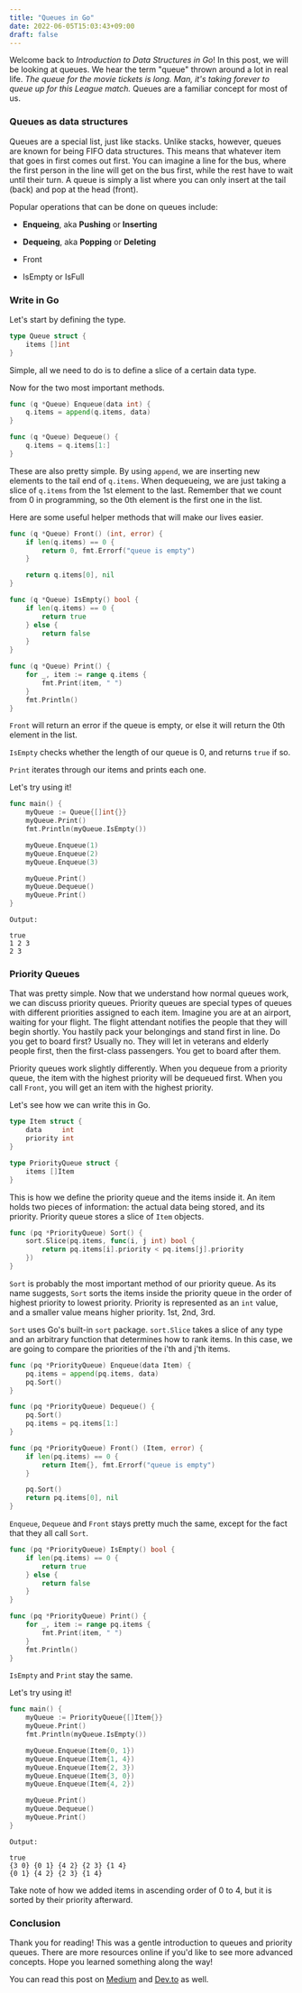 ```yaml
---
title: "Queues in Go"
date: 2022-06-05T15:03:43+09:00
draft: false
---
```


Welcome back to *Introduction to Data Structures in Go*! In this post, we will be looking at queues. We hear the term "queue" thrown around a lot in real life. *The queue for the movie tickets is long.* *Man, it's taking forever to queue up for this League match.* Queues are a familiar concept for most of us.

### Queues as data structures

Queues are a special list, just like stacks. Unlike stacks, however, queues are known for being FIFO data structures. This means that whatever item that goes in first comes out first. You can imagine a line for the bus, where the first person in the line will get on the bus first, while the rest have to wait until their turn. A queue is simply a list where you can only insert at the tail (back) and pop at the head (front).

Popular operations that can be done on queues include:

- **Enqueing**, aka **Pushing** or **Inserting**

- **Dequeing**, aka **Popping** or **Deleting**

- Front

- IsEmpty or IsFull

### Write in Go

Let's start by defining the type.

```go
type Queue struct {
    items []int
}
```

Simple, all we need to do is to define a slice of a certain data type.

Now for the two most important methods.

```go
func (q *Queue) Enqueue(data int) {
    q.items = append(q.items, data)
}

func (q *Queue) Dequeue() {
    q.items = q.items[1:]
}
```

These are also pretty simple. By using `append`, we are inserting new elements to the tail end of `q.items`. When dequeueing, we are just taking a slice of `q.items` from the 1st element to the last. Remember that we count from 0 in programming, so the 0th element is the first one in the list.

Here are some useful helper methods that will make our lives easier.

```go
func (q *Queue) Front() (int, error) {
    if len(q.items) == 0 {
        return 0, fmt.Errorf("queue is empty")
    }

    return q.items[0], nil
}

func (q *Queue) IsEmpty() bool {
    if len(q.items) == 0 {
        return true
    } else {
        return false
    }
}

func (q *Queue) Print() {
    for _, item := range q.items {
        fmt.Print(item, " ")
    }
    fmt.Println()
}
```

`Front` will return an error if the queue is empty, or else it will return the 0th element in the list.

`IsEmpty` checks whether the length of our queue is 0, and returns `true` if so.

`Print` iterates through our items and prints each one.

Let's try using it!

```go
func main() {
    myQueue := Queue{[]int{}}
    myQueue.Print()
    fmt.Println(myQueue.IsEmpty())

    myQueue.Enqueue(1)
    myQueue.Enqueue(2)
    myQueue.Enqueue(3)

    myQueue.Print()
    myQueue.Dequeue()
    myQueue.Print()
}
```

```
Output:

true
1 2 3
2 3
```

### Priority Queues

That was pretty simple. Now that we understand how normal queues work, we can discuss priority queues. Priority queues are special types of queues with different priorities assigned to each item. Imagine you are at an airport, waiting for your flight. The flight attendant notifies the people that they will begin shortly. You hastily pack your belongings and stand first in line. Do you get to board first? Usually no. They will let in veterans and elderly people first, then the first-class passengers. You get to board after them.

Priority queues work slightly differently. When you dequeue from a priority queue, the item with the highest priority will be dequeued first. When you call `Front`, you will get an item with the highest priority.

Let's see how we can write this in Go.

```go
type Item struct {
    data     int
    priority int
}

type PriorityQueue struct {
    items []Item
}
```

This is how we define the priority queue and the items inside it. An item holds two pieces of information: the actual data being stored, and its priority. Priority queue stores a slice of `Item` objects.

```go
func (pq *PriorityQueue) Sort() {
    sort.Slice(pq.items, func(i, j int) bool {
        return pq.items[i].priority < pq.items[j].priority
    })
}
```

`Sort` is probably the most important method of our priority queue. As its name suggests, `Sort` sorts the items inside the priority queue in the order of highest priority to lowest priority. Priority is represented as an `int` value, and a smaller value means higher priority. 1st, 2nd, 3rd.

`Sort` uses Go's built-in `sort` package. `sort.Slice` takes a slice of any type and an arbitrary function that determines how to rank items. In this case, we are going to compare the priorities of the i'th and j'th items.

```go
func (pq *PriorityQueue) Enqueue(data Item) {
    pq.items = append(pq.items, data)
    pq.Sort()
}

func (pq *PriorityQueue) Dequeue() {
    pq.Sort()
    pq.items = pq.items[1:]
}

func (pq *PriorityQueue) Front() (Item, error) {
    if len(pq.items) == 0 {
        return Item{}, fmt.Errorf("queue is empty")
    }

    pq.Sort()
    return pq.items[0], nil
}
```

`Enqueue`, `Dequeue` and `Front` stays pretty much the same, except for the fact that they all call `Sort`.

```go
func (pq *PriorityQueue) IsEmpty() bool {
    if len(pq.items) == 0 {
        return true
    } else {
        return false
    }
}

func (pq *PriorityQueue) Print() {
    for _, item := range pq.items {
        fmt.Print(item, " ")
    }
    fmt.Println()
}
```

`IsEmpty` and `Print` stay the same.

Let's try using it!

```go
func main() {
    myQueue := PriorityQueue{[]Item{}}
    myQueue.Print()
    fmt.Println(myQueue.IsEmpty())

    myQueue.Enqueue(Item{0, 1})
    myQueue.Enqueue(Item{1, 4})
    myQueue.Enqueue(Item{2, 3})
    myQueue.Enqueue(Item{3, 0})
    myQueue.Enqueue(Item{4, 2})

    myQueue.Print()
    myQueue.Dequeue()
    myQueue.Print()
}
```

```
Output:

true
{3 0} {0 1} {4 2} {2 3} {1 4} 
{0 1} {4 2} {2 3} {1 4} 
```

Take note of how we added items in ascending order of 0 to 4, but it is sorted by their priority afterward.

### Conclusion

Thank you for reading! This was a gentle introduction to queues and priority queues. There are more resources online if you'd like to see more advanced concepts. Hope you learned something along the way!

You can read this post on [Medium](https://medium.com/@jpoly1219/queues-in-go-89b2cc9d7ff9) and [Dev.to](https://dev.to/jpoly1219/queues-in-go-22i9) as well.
